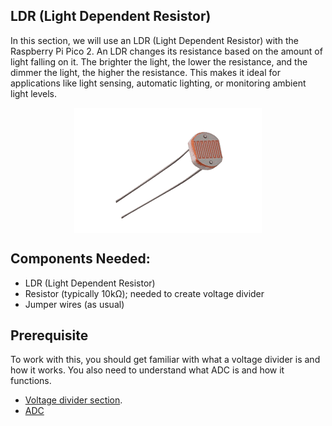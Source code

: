 ## LDR (Light Dependent Resistor)

In this section, we will use an LDR (Light Dependent Resistor) with the Raspberry Pi Pico 2. An LDR changes its resistance based on the amount of light falling on it. The brighter the light, the lower the resistance, and the dimmer the light, the higher the resistance. This makes it ideal for applications like light sensing, automatic lighting, or monitoring ambient light levels.

<img style="display: block; margin: auto;" alt="pico2" src="./images/ldr.png"/>


## Components Needed:
- LDR (Light Dependent Resistor)
- Resistor (typically 10kΩ); needed to create voltage divider
- Jumper wires (as usual)

## Prerequisite

To work with this, you should get familiar with what a voltage divider is and how it works. You also need to understand what ADC is and how it functions.
- [Voltage divider section](../core-concepts/voltage-divider.md).
- [ADC](../core-concepts/adc.md)
